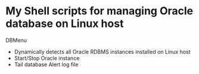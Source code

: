 My Shell scripts for managing Oracle database on Linux host
===========================================================

DBMenu

- Dynamically detects all Oracle RDBMS instances installed on Linux host
- Start/Stop Oracle instance
- Tail database Alert log file
